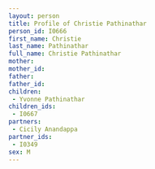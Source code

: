 ```yaml
---
layout: person
title: Profile of Christie Pathinathar
person_id: I0666
first_name: Christie
last_name: Pathinathar
full_name: Christie Pathinathar
mother: 
mother_id: 
father: 
father_id: 
children:
 - Yvonne Pathinathar
children_ids:
 - I0667
partners:
 - Cicily Anandappa
partner_ids:
 - I0349
sex: M
---
```


